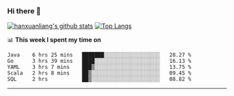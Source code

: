 ### Hi there 👋

<!--
**hanxuanliang/hanxuanliang** is a ✨ _special_ ✨ repository because its `README.md` (this file) appears on your GitHub profile.

Here are some ideas to get you started:

- 🔭 I’m currently working on ...
- 🌱 I’m currently learning ...
- 👯 I’m looking to collaborate on ...
- 🤔 I’m looking for help with ...
- 💬 Ask me about ...
- 📫 How to reach me: ...
- 😄 Pronouns: ...
- ⚡ Fun fact: ...
-->
[![hanxuanliang's github stats](https://github-readme-stats.vercel.app/api?username=hanxuanliang&count_private=true&show_icons=true)](https://github.com/anuraghazra/github-readme-stats)
[![Top Langs](https://github-readme-stats.vercel.app/api/top-langs/?username=hanxuanliang&layout=compact)](https://github.com/anuraghazra/github-readme-stats)

📊 **This week I spent my time on**
<!--START_SECTION:waka-->
```text
Java    6 hrs 25 mins   ███████░░░░░░░░░░░░░░░░░░   28.27 % 
Go      3 hrs 39 mins   ████░░░░░░░░░░░░░░░░░░░░░   16.13 % 
YAML    3 hrs 7 mins    ███▒░░░░░░░░░░░░░░░░░░░░░   13.75 % 
Scala   2 hrs 8 mins    ██▒░░░░░░░░░░░░░░░░░░░░░░   09.45 % 
SQL     2 hrs           ██▒░░░░░░░░░░░░░░░░░░░░░░   08.82 % 
```
<!--END_SECTION:waka-->

***